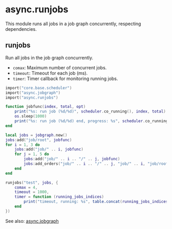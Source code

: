 # async.runjobs

This module runs all jobs in a job graph concurrently, respecting dependencies.

## runjobs

Run all jobs in the job graph concurrently.

- `comax`: Maximum number of concurrent jobs.
- `timeout`: Timeout for each job (ms).
- `timer`: Timer callback for monitoring running jobs.

```lua
import("core.base.scheduler")
import("async.jobgraph")
import("async.runjobs")

function jobfunc(index, total, opt)
    print("%s: run job (%d/%d)", scheduler.co_running(), index, total)
    os.sleep(1000)
    print("%s: run job (%d/%d) end, progress: %s", scheduler.co_running(), index, total, opt.progress)
end

local jobs = jobgraph.new()
jobs:add("job/root", jobfunc)
for i = 1, 3 do
    jobs:add("job/" .. i, jobfunc)
    for j = 1, 5 do
        jobs:add("job/" .. i .. "/" .. j, jobfunc)
        jobs:add_orders("job/" .. i .. "/" .. j, "job/" .. i, "job/root")
    end
end

runjobs("test", jobs, {
    comax = 4,
    timeout = 1000,
    timer = function (running_jobs_indices)
        print("timeout, running: %s", table.concat(running_jobs_indices, ","))
    end
})
```

See also: [async.jobgraph](/api/scripts/extension-modules/async/jobgraph) 